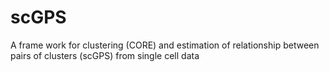 # scGPS
A frame work for clustering (CORE) and estimation of relationship between pairs of clusters (scGPS) from single cell data 
